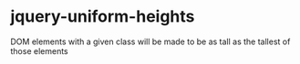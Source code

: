 # jquery-uniform-heights
DOM elements with a given class will be made to be as tall as the tallest of those elements
